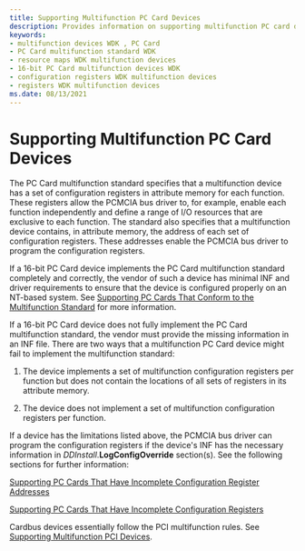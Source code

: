 ```yaml
---
title: Supporting Multifunction PC Card Devices
description: Provides information on supporting multifunction PC card devices.
keywords:
- multifunction devices WDK , PC Card
- PC Card multifunction standard WDK
- resource maps WDK multifunction devices
- 16-bit PC Card multifunction devices WDK
- configuration registers WDK multifunction devices
- registers WDK multifunction devices
ms.date: 08/13/2021
---
```


# Supporting Multifunction PC Card Devices

The PC Card multifunction standard specifies that a multifunction device has a set of configuration registers in attribute memory for each function. These registers allow the PCMCIA bus driver to, for example, enable each function independently and define a range of I/O resources that are exclusive to each function. The standard also specifies that a multifunction device contains, in attribute memory, the address of each set of configuration registers. These addresses enable the PCMCIA bus driver to program the configuration registers.

If a 16-bit PC Card device implements the PC Card multifunction standard completely and correctly, the vendor of such a device has minimal INF and driver requirements to ensure that the device is configured properly on an NT-based system. See [Supporting PC Cards That Conform to the Multifunction Standard](supporting-pc-cards-that-conform-to-the-multifunction-standard.md) for more information.

If a 16-bit PC Card device does not fully implement the PC Card multifunction standard, the vendor must provide the missing information in an INF file. There are two ways that a multifunction PC Card device might fail to implement the multifunction standard:

1. The device implements a set of multifunction configuration registers per function but does not contain the locations of all sets of registers in its attribute memory.

1. The device does not implement a set of multifunction configuration registers per function.

If a device has the limitations listed above, the PCMCIA bus driver can program the configuration registers if the device's INF has the necessary information in *DDInstall*.**LogConfigOverride** section(s). See the following sections for further information:

[Supporting PC Cards That Have Incomplete Configuration Register Addresses](supporting-pc-cards-that-have-incomplete-configuration-register-addres.md)

[Supporting PC Cards That Have Incomplete Configuration Registers](supporting-pc-cards-that-have-incomplete-configuration-registers.md)

Cardbus devices essentially follow the PCI multifunction rules. See [Supporting Multifunction PCI Devices](supporting-multifunction-pci-devices.md).
